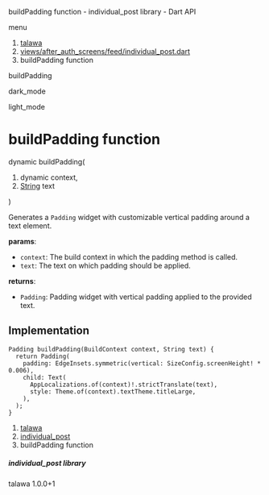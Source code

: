 




buildPadding function - individual\_post library - Dart API







menu

1. [talawa](../index.html)
2. [views/after\_auth\_screens/feed/individual\_post.dart](../file-___home_harshil_Desktop_open-source_palisadoes_talawa_lib_views_after_auth_screens_feed_individual_post/)
3. buildPadding function

buildPadding


dark\_mode

light\_mode




# buildPadding function


dynamic
buildPadding(

1. dynamic context,
2. [String](https://api.flutter.dev/flutter/dart-core/String-class.html) text

)

Generates a `Padding` widget with customizable vertical padding around a text element.

**params**:

* `context`: The build context in which the padding method is called.
* `text`: The text on which padding should be applied.

**returns**:

* `Padding`: Padding widget with vertical padding applied to the provided text.

## Implementation

```
Padding buildPadding(BuildContext context, String text) {
  return Padding(
    padding: EdgeInsets.symmetric(vertical: SizeConfig.screenHeight! * 0.006),
    child: Text(
      AppLocalizations.of(context)!.strictTranslate(text),
      style: Theme.of(context).textTheme.titleLarge,
    ),
  );
}
```

 


1. [talawa](../index.html)
2. [individual\_post](../file-___home_harshil_Desktop_open-source_palisadoes_talawa_lib_views_after_auth_screens_feed_individual_post/)
3. buildPadding function

##### individual\_post library





talawa
1.0.0+1







